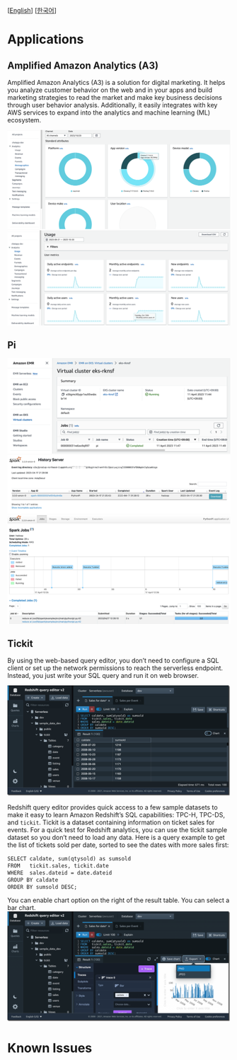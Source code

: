 [[English](README.md)] [[한국어](README.ko.md)]

# Applications
## Amplified Amazon Analytics (A3)
Amplified Amazon Analytics (A3) is a solution for digital marketing. It helps you analyze customer behavior on the web and in your apps and build marketing strategies to read the market and make key business decisions through user behavior analysis. Additionally, it easily integrates with key AWS services to expand into the analytics and machine learning (ML) ecosystem.

![aws-pp-client-platform](../../../images/aws-pp-client-platform.png)
![aws-pp-mau](../../../images/aws-pp-mau.png)

## Pi
![aws-emr-on-eks-job-pyspark-pi](../../../images/aws-emr-on-eks-job-pyspark-pi.png)
![spark-ui-job-history-pyspark-pi](../../../images/spark-ui-job-history-pyspark-pi.png)
![spark-ui-job-status-pyspark-pi](../../../images/spark-ui-job-status-pyspark-pi.png)

## Tickit
By using the web-based query editor, you don’t need to configure a SQL client or set up the network permissions to reach the serverless endpoint. Instead, you just write your SQL query and run it on web browser.

![aws-redshift-query-editor-tickit-table](../../../images/aws-redshift-query-editor-tickit-table.png)

Redshift query editor provides quick access to a few sample datasets to make it easy to learn Amazon Redshift’s SQL capabilities: TPC-H, TPC-DS, and `tickit`. Tickit is a dataset containing information on ticket sales for events. For a quick test for Redshift analytics, you can use the tickit sample dataset so you don’t need to load any data. Here is a query example to get the list of tickets sold per date, sorted to see the dates with more sales first:

```
SELECT caldate, sum(qtysold) as sumsold
FROM   tickit.sales, tickit.date
WHERE  sales.dateid = date.dateid
GROUP BY caldate
ORDER BY sumsold DESC;
```

You can enable chart option on the right of the result table. You can select a bar chart.
![aws-redshift-query-editor-tickit-chart](../../../images/aws-redshift-query-editor-tickit-chart.png)

# Known Issues
